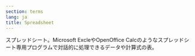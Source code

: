 ```yaml
---
section: terms
lang: ja
title: Spreadsheet
---
```


スプレッドシート。Microsoft ExcleやOpenOffice Calcのようなスプレッドシート専用プログラムで対話的に処理できるデータや計算式の表。
